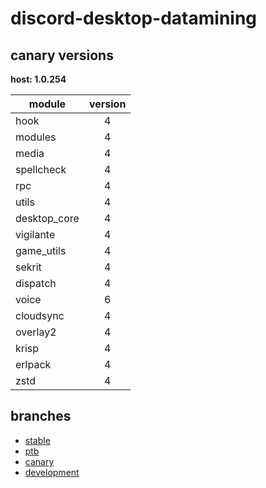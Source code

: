 # discord-desktop-datamining

## canary versions

**host: 1.0.254**

| module | version |
| ------ | :-----: |
| hook | 4 |
| modules | 4 |
| media | 4 |
| spellcheck | 4 |
| rpc | 4 |
| utils | 4 |
| desktop_core | 4 |
| vigilante | 4 |
| game_utils | 4 |
| sekrit | 4 |
| dispatch | 4 |
| voice | 6 |
| cloudsync | 4 |
| overlay2 | 4 |
| krisp | 4 |
| erlpack | 4 |
| zstd | 4 |

## branches

- [stable](https://github.com/OpenAsar/discord-desktop-datamining/tree/stable)
- [ptb](https://github.com/OpenAsar/discord-desktop-datamining/tree/ptb)
- [canary](https://github.com/OpenAsar/discord-desktop-datamining/tree/canary)
- [development](https://github.com/OpenAsar/discord-desktop-datamining/tree/development)